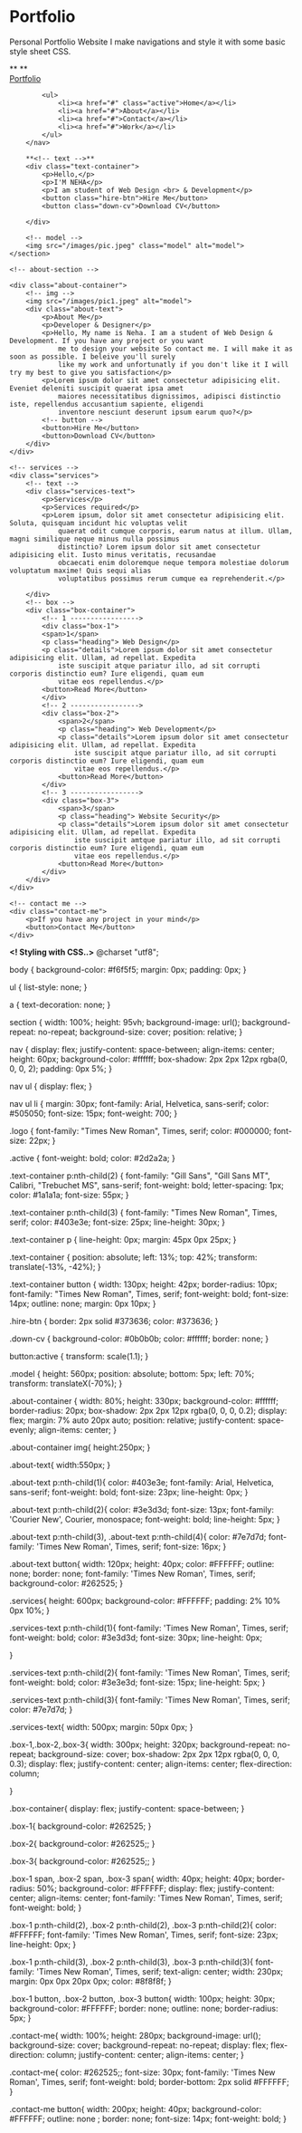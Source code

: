 # Portfolio
Personal Portfolio Website
I make navigations and style it with some basic style sheet CSS.

<!DOCTYPE html>
<html lang="en">

<head>
    <meta charset="UTF-8">
    <meta http-equiv="X-UA-Compatible" content="IE=edge">
    <meta name="viewport" content="width=device-width, initial-scale=1.0">
    <title>Document</title>
    <link rel="stylesheet" href="style.css">
</head>

<body>
    <section>
       ** <!-- navigation  ------------->**
        <nav>
            <!-- logo -->
            <a href="#" class="logo"> Portfolio</a>
            <!-- menu -->

            <ul>
                <li><a href="#" class="active">Home</a></li>
                <li><a href="#">About</a></li>
                <li><a href="#">Contact</a></li>
                <li><a href="#">Work</a></li>
            </ul>
        </nav>

        **<!-- text -->**
        <div class="text-container">
            <p>Hello,</p>
            <p>I'M NEHA</p>
            <p>I am student of Web Design <br> & Development</p>
            <button class="hire-btn">Hire Me</button>
            <button class="down-cv">Download CV</button>

        </div>

        <!-- model -->
        <img src="/images/pic.jpeg" class="model" alt="model">
    </section>

    <!-- about-section -->

    <div class="about-container">
        <!-- img -->
        <img src="/images/pic1.jpeg" alt="model">
        <div class="about-text">
            <p>About Me</p>
            <p>Developer & Designer</p>
            <p>Hello, My name is Neha. I am a student of Web Design & Development. If you have any project or you want
                me to design your website So contact me. I will make it as soon as possible. I beleive you'll surely
                like my work and unfortunatly if you don't like it I will try my best to give you satisfaction</p>
            <p>Lorem ipsum dolor sit amet consectetur adipisicing elit. Eveniet deleniti suscipit quaerat ipsa amet
                maiores necessitatibus dignissimos, adipisci distinctio iste, repellendus accusantium sapiente, eligendi
                inventore nesciunt deserunt ipsum earum quo?</p>
            <!-- button -->
            <button>Hire Me</button>
            <button>Download CV</button>
        </div>
    </div>

    <!-- services -->
    <div class="services">
        <!-- text -->
        <div class="services-text">
            <p>Services</p>
            <p>Services required</p>
            <p>Lorem ipsum, dolor sit amet consectetur adipisicing elit. Soluta, quisquam incidunt hic voluptas velit
                quaerat odit cumque corporis, earum natus at illum. Ullam, magni similique neque minus nulla possimus
                distinctio? Lorem ipsum dolor sit amet consectetur adipisicing elit. Iusto minus veritatis, recusandae
                obcaecati enim doloremque neque tempora molestiae dolorum voluptatum maxime! Quis sequi alias
                voluptatibus possimus rerum cumque ea reprehenderit.</p>

        </div>
        <!-- box -->
        <div class="box-container">
            <!-- 1 ----------------->
            <div class="box-1">
            <span>1</span>
            <p class="heading"> Web Design</p>
            <p class="details">Lorem ipsum dolor sit amet consectetur adipisicing elit. Ullam, ad repellat. Expedita
                iste suscipit atque pariatur illo, ad sit corrupti corporis distinctio eum? Iure eligendi, quam eum
                vitae eos repellendus.</p>
            <button>Read More</button>  
            </div>  
            <!-- 2 ----------------->
            <div class="box-2">
                <span>2</span>
                <p class="heading"> Web Development</p>
                <p class="details">Lorem ipsum dolor sit amet consectetur adipisicing elit. Ullam, ad repellat. Expedita
                    iste suscipit atque pariatur illo, ad sit corrupti corporis distinctio eum? Iure eligendi, quam eum
                    vitae eos repellendus.</p>
                <button>Read More</button> 
            </div>
            <!-- 3 ----------------->
            <div class="box-3">
                <span>3</span>
                <p class="heading"> Website Security</p>
                <p class="details">Lorem ipsum dolor sit amet consectetur adipisicing elit. Ullam, ad repellat. Expedita
                    iste suscipit amtque pariatur illo, ad sit corrupti corporis distinctio eum? Iure eligendi, quam eum
                    vitae eos repellendus.</p>
                <button>Read More</button> 
            </div>
        </div>
    </div>

    <!-- contact me -->
    <div class="contact-me">
        <p>If you have any project in your mind</p>
        <button>Contact Me</button>
    </div>
</body>

</html>

**<! Styling with CSS..>**
@charset "utf8";

body {
  background-color: #f6f5f5;
  margin: 0px;
  padding: 0px;
}

ul {
  list-style: none;
}

a {
  text-decoration: none;
}

section {
  width: 100%;
  height: 95vh;
  background-image: url();
  background-repeat: no-repeat;
  background-size: cover;
  position: relative;
}

nav {
  display: flex;
  justify-content: space-between;
  align-items: center;
  height: 60px;
  background-color: #ffffff;
  box-shadow: 2px 2px 12px rgba(0, 0, 0, 2);
  padding: 0px 5%;
}

nav ul {
  display: flex;
}

nav ul li {
  margin: 30px;
  font-family: Arial, Helvetica, sans-serif;
  color: #505050;
  font-size: 15px;
  font-weight: 700;
}

.logo {
  font-family: "Times New Roman", Times, serif;
  color: #000000;
  font-size: 22px;
}

.active {
  font-weight: bold;
  color: #2d2a2a;
}

.text-container p:nth-child(2) {
  font-family: "Gill Sans", "Gill Sans MT", Calibri, "Trebuchet MS", sans-serif;
  font-weight: bold;
  letter-spacing: 1px;
  color: #1a1a1a;
  font-size: 55px;
}

.text-container p:nth-child(3) {
  font-family: "Times New Roman", Times, serif;
  color: #403e3e;
  font-size: 25px;
  line-height: 30px;
}

.text-container p {
  line-height: 0px;
  margin: 45px 0px 25px;
}

.text-container {
  position: absolute;
  left: 13%;
  top: 42%;
  transform: translate(-13%, -42%);
}

.text-container button {
  width: 130px;
  height: 42px;
  border-radius: 10px;
  font-family: "Times New Roman", Times, serif;
  font-weight: bold;
  font-size: 14px;
  outline: none;
  margin: 0px 10px;
}

.hire-btn {
  border: 2px solid #373636;
  color: #373636;
}

.down-cv {
  background-color: #0b0b0b;
  color: #ffffff;
  border: none;
}

button:active {
  transform: scale(1.1);
}

.model {
  height: 560px;
  position: absolute;
  bottom: 5px;
  left: 70%;
  transform: translateX(-70%);
}

.about-container {
  width: 80%;
  height: 330px;
  background-color: #ffffff;
  border-radius: 20px;
  box-shadow: 2px 2px 12px rgba(0, 0, 0, 0.2);
  display: flex;
  margin: 7% auto 20px auto;
  position: relative;
  justify-content: space-evenly;
  align-items: center;
}

.about-container img{
    height:250px;
}

.about-text{
    width:550px;
}

.about-text p:nth-child(1){
    color: #403e3e;
    font-family: Arial, Helvetica, sans-serif;
    font-weight: bold;
    font-size: 23px;
    line-height: 0px;
}

.about-text p:nth-child(2){
    color: #3e3d3d;
    font-size: 13px;
    font-family: 'Courier New', Courier, monospace;
    font-weight: bold;
    line-height: 5px;
}

.about-text p:nth-child(3),
.about-text p:nth-child(4){
    color: #7e7d7d;
    font-family: 'Times New Roman', Times, serif;
    font-size: 16px;
}

.about-text button{
    width: 120px;
    height: 40px;
    color: #FFFFFF;
    outline: none;
    border: none;
    font-family: 'Times New Roman', Times, serif;
    background-color: #262525;
}

.services{
    height: 600px;
    background-color: #FFFFFF;
    padding: 2% 10% 0px 10%;
}

.services-text p:nth-child(1){
    font-family: 'Times New Roman', Times, serif;
    font-weight: bold;
    color: #3e3d3d;
    font-size: 30px;
    line-height: 0px;

}

.services-text p:nth-child(2){
    font-family: 'Times New Roman', Times, serif;
    font-weight: bold;
    color: #3e3e3d;
    font-size: 15px;
    line-height: 5px;
}

.services-text p:nth-child(3){
    font-family: 'Times New Roman', Times, serif;
    color: #7e7d7d;
}

.services-text{
    width: 500px;
    margin: 50px 0px;
}

.box-1,.box-2,.box-3{
    width: 300px;
    height: 320px;
    background-repeat: no-repeat;
    background-size: cover;
    box-shadow: 2px 2px 12px rgba(0, 0, 0, 0.3);
    display: flex;
    justify-content: center;
    align-items: center;
    flex-direction: column;

}

.box-container{
    display: flex;
    justify-content: space-between;
}

.box-1{
  background-color: #262525;
}

.box-2{
  background-color: #262525;;
}

.box-3{
  background-color: #262525;;
}

.box-1 span,
.box-2 span,
.box-3 span{
    width: 40px;
    height: 40px;
    border-radius: 50%;
    background-color: #FFFFFF;
    display: flex;
    justify-content: center;
    align-items: center;
    font-family: 'Times New Roman', Times, serif;
    font-weight: bold;
}

.box-1 p:nth-child(2),
.box-2 p:nth-child(2),
.box-3 p:nth-child(2){
    color: #FFFFFF;
    font-family: 'Times New Roman', Times, serif;
    font-size: 23px;
    line-height: 0px;
}

.box-1 p:nth-child(3),
.box-2 p:nth-child(3),
.box-3 p:nth-child(3){
    font-family: 'Times New Roman', Times, serif;
    text-align: center;
    width: 230px;
    margin: 0px 0px 20px 0px;
    color: #8f8f8f;
}

.box-1 button,
.box-2 button,
.box-3 button{
    width: 100px;
    height: 30px;
    background-color: #FFFFFF;
    border: none;
    outline: none;
    border-radius: 5px;
}

.contact-me{
  width: 100%;
  height: 280px;
  background-image: url();
  background-size: cover;
  background-repeat: no-repeat;
  display: flex;
  flex-direction: column;
  justify-content: center;
  align-items: center;
}

.contact-me{
  color: #262525;;
  font-size: 30px;
  font-family: 'Times New Roman', Times, serif;
  font-weight: bold;
  border-bottom: 2px solid #FFFFFF;
}

.contact-me button{
  width: 200px;
  height: 40px;
  background-color: #FFFFFF;
  outline: none ;
  border: none;
  font-size: 14px;
  font-weight: bold;
}
